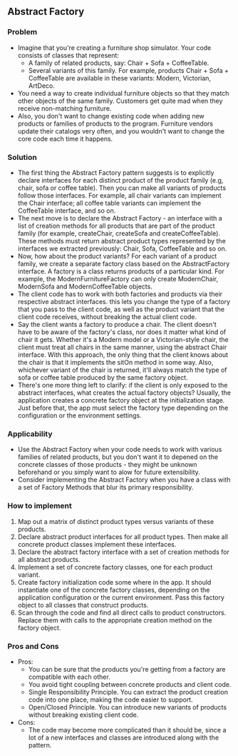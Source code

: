 ## Abstract Factory

### Problem
- Imagine that you're creating a furniture shop simulator. Your code consists of classes that represent:
  - A family of related products, say: Chair + Sofa + CoffeeTable.
  - Several variants of this family. For example, products Chair + Sofa + CoffeeTable are available in these variants: Modern, Victorian, ArtDeco.
- You need a way to create individual furniture objects so that they match other objects of the same family. Customers get quite mad when they receive non-matching furniture.
- Also, you don't want to change existing code when adding new products or families of products to the program. Furniture vendors update their catalogs very often, and you wouldn't want to change the core code each time it happens.

### Solution
- The first thing the Abstract Factory pattern suggests is to explicitly declare interfaces for each distinct product of the product family (e.g, chair, sofa or coffee table). Then you can make all variants of products follow those interfaces. For example, all chair variants can implement the Chair interface; all coffee table variants can implement the CoffeeTable interface, and so on.
- The next move is to declare the Abstract Factory - an interface with a list of creation methods for all products that are part of the product family (for example, createChair, createSofa and createCoffeeTable). These methods must return abstract product types represented by the interfaces we extracted previously: Chair, Sofa, CoffeeTable and so on.
- Now, how about the product variants? For each variant of a product family, we create a separate factory class based on the AbstractFactory interface. A factory is a class returns products of a particular kind. For example, the ModernFurnitureFactory can only create ModernChair, ModernSofa and ModernCoffeeTable objects.
- The client code has to work with both factories and products via their respective abstract interfaces. this lets you change the type of a factory that you pass to the client code, as well as the product variant that the client code receives, without breaking the actual client code.
- Say the client wants a factory to produce a chair. The client doesn't have to be aware of the factory's class, nor does it matter what kind of chair it gets. Whether it's a Modern model or a Victorian-style chair, the client must treat all chairs in the same manner, using the abstract Chair interface. With this approach, the only thing that the client knows about the chair is that it implements the sitOn method in some way. Also, whichever variant of the chair is returned, it'll always match the type of sofa or coffee table produced by the same factory object.
- There's one more thing left to clarify: if the client is only exposed to the abstract interfaces, what creates the actual factory objects? Usually, the application creates a concrete factory object at the initialization stage. Just before that, the app must select the factory type depending on the configuration or the environment settings.

### Applicability
- Use the Abstract Factory when your code needs to work with various families of related products, but you don't want it to depened on the concrete classes of those products - they might be unknown beforehand or you simply want to alow for future extensibility.
- Consider implementing the Abstract Factory when you have a class with a set of Factory Methods that blur its primary responsibility.

### How to implement
1. Map out a matrix of distinct product types versus variants of these products.
2. Declare abstract product interfaces for all product types. Then make all concrete product classes implement these interfaces.
3. Declare the abstract factory interface with a set of creation methods for all abstract products.
4. Implement a set of concrete factory classes, one for each product variant.
5. Create factory initialization code some where in the app. It should instantiate one of the concrete factory classes, depending on the application configuration or the current environment. Pass this factory object to all classes that construct products.
6. Scan through the code and find all direct calls to product constructors. Replace them with calls to the appropriate creation method on the factory object.

### Pros and Cons
- Pros:
  - You can be sure that the products you're getting from a factory are compatible with each other.
  - You avoid tight coupling between concrete products and client code.
  - Single Responsibility Principle. You can extract the product creation code into one place, making the code easier to support.
  - Open/Closed Principle. You can introduce new variants of products without breaking existing client code.
- Cons:
  - The code may become more complicated than it should be, since a lot of a new interfaces and classes are introduced along with the pattern.

